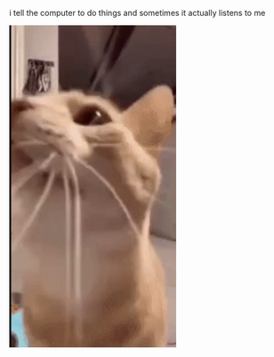 i tell the computer to do things and sometimes it actually listens to me
<!--START_SECTION:update_image-->
<img src=https://raw.githubusercontent.com/sneakykestrel/sneakykestrel/main/.github/images/fling.gif height="" width="300" align=left alt=kitty />
<!--END_SECTION:update_image-->


